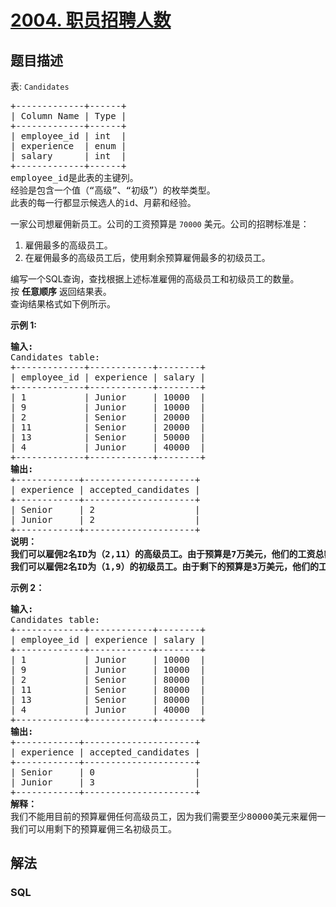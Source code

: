 # [2004. 职员招聘人数](https://leetcode.cn/problems/the-number-of-seniors-and-juniors-to-join-the-company)

## 题目描述

<p>表: <code>Candidates</code></p>

<pre>
+-------------+------+
| Column Name | Type |
+-------------+------+
| employee_id | int  |
| experience  | enum |
| salary      | int  |
+-------------+------+
employee_id是此表的主键列。
经验是包含一个值（“高级”、“初级”）的枚举类型。
此表的每一行都显示候选人的id、月薪和经验。</pre>

<p>一家公司想雇佣新员工。公司的工资预算是 <code>70000</code> 美元。公司的招聘标准是：</p>

<ol>
	<li>雇佣最多的高级员工。</li>
	<li>在雇佣最多的高级员工后，使用剩余预算雇佣最多的初级员工。</li>
</ol>

<p>编写一个SQL查询，查找根据上述标准雇佣的高级员工和初级员工的数量。<br />
按 <strong>任意顺序</strong> 返回结果表。<br />
查询结果格式如下例所示。</p>

<p><strong>示例 1:</strong></p>

<pre>
<strong>输入:</strong> 
Candidates table:
+-------------+------------+--------+
| employee_id | experience | salary |
+-------------+------------+--------+
| 1           | Junior     | 10000  |
| 9           | Junior     | 10000  |
| 2           | Senior     | 20000  |
| 11          | Senior     | 20000  |
| 13          | Senior     | 50000  |
| 4           | Junior     | 40000  |
+-------------+------------+--------+
<strong>输出:</strong> 
+------------+---------------------+
| experience | accepted_candidates |
+------------+---------------------+
| Senior     | 2                   |
| Junior     | 2                   |
+------------+---------------------+
<strong>说明：
我们可以雇佣2名ID为（2,11）的高级员工。由于预算是7万美元，他们的工资总额是4万美元，我们还有3万美元，但他们不足以雇佣ID为13的高级员工。
我们可以雇佣2名ID为（1,9）的初级员工。由于剩下的预算是3万美元，他们的工资总额是2万美元，我们还有1万美元，但他们不足以雇佣ID为4的初级员工。
</strong></pre>

<strong>示例 2：</strong>

<pre>
<strong>输入:</strong> 
Candidates table:
+-------------+------------+--------+
| employee_id | experience | salary |
+-------------+------------+--------+
| 1           | Junior     | 10000  |
| 9           | Junior     | 10000  |
| 2           | Senior     | 80000  |
| 11          | Senior     | 80000  |
| 13          | Senior     | 80000  |
| 4           | Junior     | 40000  |
+-------------+------------+--------+
<strong>输出:</strong> 
+------------+---------------------+
| experience | accepted_candidates |
+------------+---------------------+
| Senior     | 0                   |
| Junior     | 3                   |
+------------+---------------------+
<strong>解释：
</strong>我们不能用目前的预算雇佣任何高级员工，因为我们需要至少80000美元来雇佣一名高级员工。
我们可以用剩下的预算雇佣三名初级员工。</pre>

## 解法

### **SQL**

```sql

```

